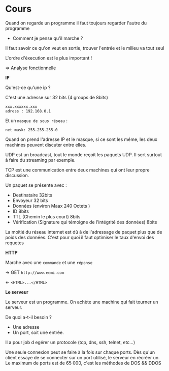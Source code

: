 # Cours

Quand on regarde un programme il faut toujours regarder l'autre du programme

* Comment je pense qu'il marche ? 

Il faut savoir ce qu'on veut en sortie, trouver l'entrée et le milieu va tout seul 

L'ordre d'éxecution est le plus important ! 
 
=> Analyse fonctionnelle


__IP__

Qu'est-ce qu'une ip ?

C'est une adresse sur 32 bits (4 groups de 8bits)

    xxx.xxxxxx.xxx
    adress : 192.168.0.1

Et un `masque de sous réseau` :

    net mask: 255.255.255.0

Quand on prend l'adresse IP et le masque, si ce sont les même, les deux machines peuvent discuter entre elles. 

UDP est un broadcast, tout le monde reçoit les paquets UDP. 
Il sert surtout à faire du streaming par exemple.

TCP est une communication entre deux machines qui ont leur propre discussion. 

Un paquet se présente avec : 

* Destinataire 32bits
* Envoyeur 32 bits
* Données (environ Maax 240 Octets )
* ID 8bits
* TTL (Chemin le plus court) 8bits
* Vérification (Signature qui témoigne de l'intégrité des données) 8bits

La moitié du réseau internet est dû à de l'adressage de paquet plus que de poids des données.
C'est pour quoi il faut optimiser le taux d'envoi des requetes

__HTTP__

Marche avec une `commande` et une `réponse`

-> GET `http://www.eemi.com`

<- `<HTML>...</HTML>`

__Le serveur__

Le serveur est un programme. On achète une machine qui fait tourner un serveur.

De quoi a-t-il besoin ? 

* Une adresse
* Un port, soit une entrée. 

Il a pour job d egérer un protocole (tcp, dns, ssh, telnet, etc...)

Une seule connexion peut se faire à la fois sur chaque ports.
Dès qu'un client essaye de se connecter sur un port utilisé, le serveur en récréer un. 
Le maximum de ports est de 65 000, c'est les méthodes de DOS && DDOS
